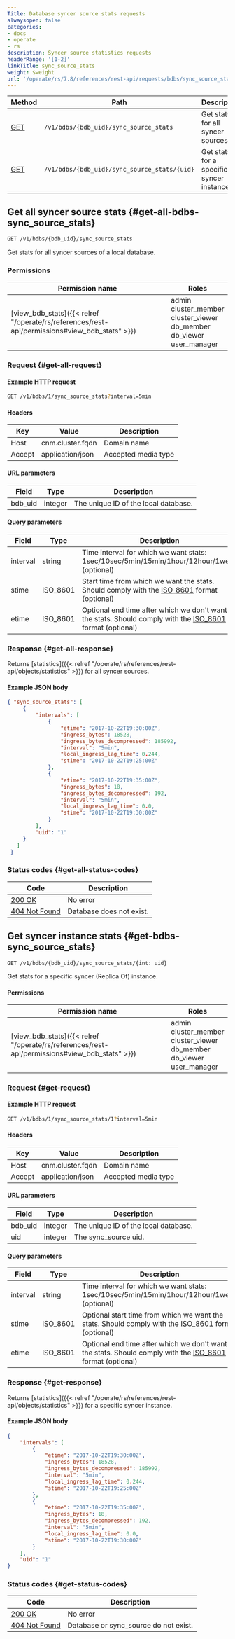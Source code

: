 ```yaml
---
Title: Database syncer source stats requests
alwaysopen: false
categories:
- docs
- operate
- rs
description: Syncer source statistics requests
headerRange: '[1-2]'
linkTitle: sync_source_stats
weight: $weight
url: '/operate/rs/7.8/references/rest-api/requests/bdbs/sync_source_stats/'
---
```


| Method | Path | Description |
|--------|------|-------------|
| [GET](#get-all-bdbs-sync_source_stats) | `/v1/bdbs/{bdb_uid}/sync_source_stats` | Get stats for all syncer sources |
| [GET](#get-bdbs-sync_source_stats) | `/v1/bdbs/{bdb_uid}/sync_source_stats/{uid}` | Get stats for a specific syncer instance |

## Get all syncer source stats {#get-all-bdbs-sync_source_stats}

```sh
GET /v1/bdbs/{bdb_uid}/sync_source_stats
```

Get stats for all syncer sources of a local database.

### Permissions

| Permission name | Roles |
|-----------------|-------|
| [view_bdb_stats]({{< relref "/operate/rs/references/rest-api/permissions#view_bdb_stats" >}}) | admin<br />cluster_member<br />cluster_viewer<br />db_member<br />db_viewer<br />user_manager |

### Request {#get-all-request}

#### Example HTTP request

```sh
GET /v1/bdbs/1/sync_source_stats?interval=5min
```

#### Headers

| Key | Value | Description |
|-----|-------|-------------|
| Host | cnm.cluster.fqdn | Domain name |
| Accept | application/json | Accepted media type |

#### URL parameters

| Field | Type | Description |
|-------|------|-------------|
| bdb_uid | integer | The unique ID of the local database. |

#### Query parameters

| Field | Type | Description |
|-------|------|-------------|
| interval | string | Time interval for which we want stats: 1sec/10sec/5min/15min/1hour/12hour/1week (optional) |
| stime | ISO_8601 | Start time from which we want the stats. Should comply with the [ISO_8601](https://en.wikipedia.org/wiki/ISO_8601) format (optional) |
| etime | ISO_8601 | Optional end time after which we don't want the stats. Should comply with the [ISO_8601](https://en.wikipedia.org/wiki/ISO_8601) format (optional) |

### Response {#get-all-response}

Returns [statistics]({{< relref "/operate/rs/references/rest-api/objects/statistics" >}}) for all syncer sources.

#### Example JSON body

```json
{ "sync_source_stats": [
     {
         "intervals": [
             {
                 "etime": "2017-10-22T19:30:00Z",
                 "ingress_bytes": 18528,
                 "ingress_bytes_decompressed": 185992,
                 "interval": "5min",
                 "local_ingress_lag_time": 0.244,
                 "stime": "2017-10-22T19:25:00Z"
             },
             {
                 "etime": "2017-10-22T19:35:00Z",
                 "ingress_bytes": 18,
                 "ingress_bytes_decompressed": 192,
                 "interval": "5min",
                 "local_ingress_lag_time": 0.0,
                 "stime": "2017-10-22T19:30:00Z"
             }
         ],
         "uid": "1"
     }
   ]
 }
```

### Status codes {#get-all-status-codes}

| Code | Description |
|------|-------------|
| [200 OK](http://www.w3.org/Protocols/rfc2616/rfc2616-sec10.html#sec10.2.1) | No error |
| [404 Not Found](http://www.w3.org/Protocols/rfc2616/rfc2616-sec10.html#sec10.4.5) | Database does not exist. |

## Get syncer instance stats {#get-bdbs-sync_source_stats}

```sh
GET /v1/bdbs/{bdb_uid}/sync_source_stats/{int: uid}
```

Get stats for a specific syncer (Replica Of) instance.

#### Permissions

| Permission name | Roles |
|-----------------|-------|
| [view_bdb_stats]({{< relref "/operate/rs/references/rest-api/permissions#view_bdb_stats" >}}) | admin<br />cluster_member<br />cluster_viewer<br />db_member<br />db_viewer<br />user_manager |

### Request {#get-request}

#### Example HTTP request

```sh
GET /v1/bdbs/1/sync_source_stats/1?interval=5min
```

#### Headers

| Key | Value | Description |
|-----|-------|-------------|
| Host | cnm.cluster.fqdn | Domain name |
| Accept | application/json | Accepted media type |

#### URL parameters

| Field | Type | Description |
|-------|------|-------------|
| bdb_uid | integer | The unique ID of the local database. |
| uid | integer | The sync_source uid. |

#### Query parameters

| Field | Type | Description |
|-------|------|-------------|
| interval | string | Time interval for which we want stats: 1sec/10sec/5min/15min/1hour/12hour/1week (optional) |
| stime | ISO_8601 | Optional start time from which we want the stats. Should comply with the [ISO_8601](https://en.wikipedia.org/wiki/ISO_8601) format (optional) |
| etime | ISO_8601 | Optional end time after which we don't want the stats. Should comply with the [ISO_8601](https://en.wikipedia.org/wiki/ISO_8601) format (optional) |

### Response {#get-response}

Returns [statistics]({{< relref "/operate/rs/references/rest-api/objects/statistics" >}}) for a specific syncer instance.

#### Example JSON body

```json
{
    "intervals": [
        {
            "etime": "2017-10-22T19:30:00Z",
            "ingress_bytes": 18528,
            "ingress_bytes_decompressed": 185992,
            "interval": "5min",
            "local_ingress_lag_time": 0.244,
            "stime": "2017-10-22T19:25:00Z"
        },
        {
            "etime": "2017-10-22T19:35:00Z",
            "ingress_bytes": 18,
            "ingress_bytes_decompressed": 192,
            "interval": "5min",
            "local_ingress_lag_time": 0.0,
            "stime": "2017-10-22T19:30:00Z"
        }
    ],
    "uid": "1"
}
```

### Status codes {#get-status-codes}

| Code | Description |
|------|-------------|
| [200 OK](http://www.w3.org/Protocols/rfc2616/rfc2616-sec10.html#sec10.2.1) | No error |
| [404 Not Found](http://www.w3.org/Protocols/rfc2616/rfc2616-sec10.html#sec10.4.5) | Database or sync_source do not exist. |
